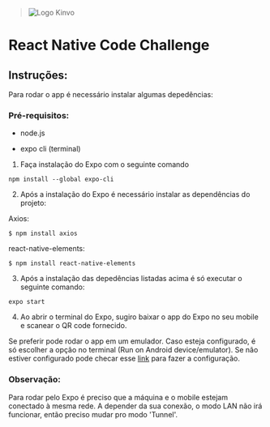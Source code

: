 > ![Logo Kinvo](https://kinvo.com.br/static/media/logo--light.da931bee.svg)

# React Native Code Challenge

## Instruções:

Para rodar o app é necessário instalar algumas depedências:

### Pré-requisitos:

* node.js

* expo cli (terminal)

1. Faça instalação do Expo com o seguinte comando
```
npm install --global expo-cli

 ```

2. Após a instalação do Expo é necessário instalar as dependências do projeto:

Axios:
```
$ npm install axios

 ```
react-native-elements:
```
$ npm install react-native-elements

 ```
 
3. Após a instalação das depedências listadas acima é só executar o seguinte comando:
```
expo start

 ```
 
4. Ao abrir o terminal do Expo, sugiro baixar o app do Expo no seu mobile e scanear o QR code fornecido. 



Se preferir pode rodar o app em um emulador. Caso esteja configurado, é só escolher a opção no terminal (Run on Android device/emulator). Se não estiver configurado pode checar esse [link](https://react-native.rocketseat.dev/android/emulador) para fazer a configuração.


###  Observação:

Para rodar pelo Expo é preciso que a máquina e o mobile estejam conectado à mesma rede. A depender da sua conexão, o modo LAN não irá funcionar, então preciso mudar pro modo 'Tunnel'.


